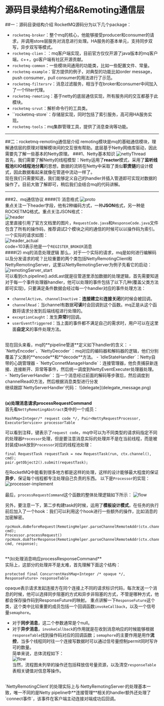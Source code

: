 # 源码目录结构介绍&Remoting通信层

##一：源码目录结构介绍
RocketMQ源码分为以下几个package：

 - `rocketmq-broker`：整个mq的核心，他能够接受producer和consumer的请求，并调用store层服务对消息进行处理。HA服务的基本单元，支持同步双写，异步双写等模式。
 - `rocketmq-clien`：：mq客户端实现，目前官方仅仅开源了java版本的mq客户端，c++，go客户端有社区开源贡献。
 - `rocketmq-common`：一些模块间通用的功能类，比如一些配置文件、常量。
 - `rocketmq-example`：官方提供的例子，对典型的功能比如order message，push consumer，pull consumer的用法进行了示范。
 - `rocketmq-filtersrv`：消息过滤服务，相当于在broker和consumer中间加入了一个filter代理。
 - `rocketmq-remoting`：基于netty的底层通信实现，所有服务间的交互都基于此模块。
 - `rocketmq-srvut`：解析命令行的工具类。
 - ``rocketmq-store`：存储层实现，同时包括了索引服务，高可用HA服务实现。
 - `rocketmq-tools`：mq集群管理工具，提供了消息查询等功能。


----------
##二：rocketmq-remoting通信层介绍
remoting模块是mq的基础通信模块，理解通信层的原理对理解模块间的交互很有帮助。底层基于Netty网络库驱动，因此需要先了解一些基本的Netty原理。
###1、Netty基本知识
![nettyThread](netty_thread_module.png) <br>
首先，我们需要了解Netty的线程模型：Netty运用了**reactor**模式，采用了**监听线程池**和**IO线程池分离**的思想，数据的流转在Netty中采取了类似**职责链**的设计模式，因此数据看起来就像在管道中流动一样了。<br>
现在我们只需要知道，我们能够定义自己的handler并插入管道即可实现对数据的操作了。目前大致了解即可，稍后我们会结合mq的代码讲解。


----------


###2、mq通信协议
####(1) 消息格式
 ![proto](proto.png) <br>
  重点关注一下header字段，他有2种编码方式，一种**JSON**格式，另一种是ROCKETMQ格式。重点关注JSON格式：
  <br>
![header](protp_header.png) <br>
这里直接引用了官方文档里的图片，`RequestCode.java`和`ResponseCode.java`文件包含了所有的操作码，推荐调试2个模块之间的通信的时候可以以操作码为索引。一个实际的请求如图：
<br>
![header_actual](header.png) <br>
code=103表示他是一个`REGISTER_BROKER`消息
<br>
####(2) mq的消息处理逻辑
那么，对于一个实际的请求，mq是如何进行编解码以及分发请求的呢？比较重要的两个类包括NettyRemotingClient和NettyRemotingServer，这里以NettyRemotingServer为例子先看它的启动：
![remotingServer_start](remotingServer_start.png) <br>
可以看到ch.pipeline().addLast就是往管道里添加数据的处理逻辑，首先需要知道对于每一个事件处理器handler，他可以处理的事件包括了以下几种(覆盖父类方法即可实现)，只要满足条件数据会经过每一个handler对应的事件处理方法：

 - `channelActive`、`channelInactive`：**连接建立**和**连接关闭**的时候会被回调。
 - `channelRead`：当channel有数据**可读**时会回调到这个函数。mq正是从这个函数将请求分发到后端线程进行处理的。
 - `exceptionCaught`：发生**异常**时回调。
 - `userEventTriggered`：当上面的事件都不满足自己的需求时，用户可以在这里面**自定义**的事件处理方法。
<br>
现在回头来看，mq的**pipeline管道**定义如下handler的含义：
 - `NettyEncoder`、`NettyDecoder`：mq对应的编码器和解码器的逻辑，他们分别覆盖了父类的**encode**和**decode**方法。
 -  `IdleStateHandler`：Netty自带的心跳管理器
 - `NettyConnetManageHandle`：连接管理器，他负责捕获新连接、连接断开、异常等事件，然后统一调度到NettyEventExecuter处理器处理。
 - `NettyServerHandler`：当一个消息经过前面的解码等步骤后，然后调度到channelRead0方法，然后根据消息类型进行分发
 <br>
 继续跟踪`NettyServerHandler`代码：
![delegate](delegate_message.png) <br>
 <br>
 
**(a)处理消息请求processRequestCommand**<br>
首先看`NettyRemotingAbstract`类中的一个成员：
 ```
HashMap<Integer/* request code */, Pair<NettyRequestProcessor, ExecutorService>> processorTable
 ```
可以看到注释，键表示了`request code`，mq中可以为不同类型的请求码指定不同的处理器`Processor`处理，但是要注意消息实际的处理并不是在当前线程，而是被封装成task放到`Processor`对应的线程池处理：<br>

 ```
final RequestTask requestTask = new RequestTask(run, ctx.channel(), cmd);
pair.getObject2().submit(requestTask);
 ```
 在RocketMQ中能看到很多地方都是这样的处理，这样的设计能够最大程度的保证**异步**，保证每个线程都专注处理自己负责的东西。 以下是`Processor`的实现：<br>
![processer-implement](processer_implement.png) <br>
<br>
最后，`processRequestCommand`这个函数的整体处理逻辑如下所示：
![flow](flow1.png) <br>

 另外，要注意一下，第二步构建task的时候，运用了**模板设计模式**，在任务的执行前后加入了一个hook：我们可以利用这个hook进行一些额外的操作，比如消息的加密解密。

 ```
rpcHook.doBeforeRequest(RemotingHelper.parseChannelRemoteAddr(ctx.channel()), cmd);
Processor.processRequest()
rpcHook.doAfterResponse(RemotingHelper.parseChannelRemoteAddr(ctx.channel()), cmd, response);
```
<br>
**(b)处理消息响应processResponseCommand**<br>
实际上，这部分的处理并不是太难，首先理解下面这个结构：

```
protected final ConcurrentHashMap<Integer /* opaque */, ResponseFuture> responseTable
```
opaque表示请求发起连接方在同个连接上不同的请求标识代码，每次发送一个消息的时候，他可以选择同步阻塞的方式和异步非阻塞的方式，不管是哪种方式，他都会保存操作码到ResponseFuture的映射。
重点讲解一下`ResponseFuture`这个类，这个类中比较重要的成员包括一个回调函数`invokeCallback`，以及一个信号量`semaphore`。

 - 对于**同步消息**，这二个参数通常是个null。
 - 对于**异步消息**，`invokeCallback`的作用就是在收到消息响应的时候能够根据`responseTable`找到操作码对应的回调函数；`semaphore`的主要作用是用作**流控**，当多个线程同时往一个连接写数据时可以通过信号量控制permit同时写许可的数量。<br>
简单来说，总体流程如下：<br>
![flow](flow2.png) <br>
当然，流程图未列举的操作还包括释放信号量资源，以及清空`responseTable`表相关键值对信息等操作。<br>
<br>
`NettyRemotingClient`的处理实际上与·NettyRemotingServer·的处理基本一致，唯一不同的是Netty pipeline中**连接管理**相关的handler额外还处理了`connect事件`，该事件在客户端主动连接对端成功后回调。












